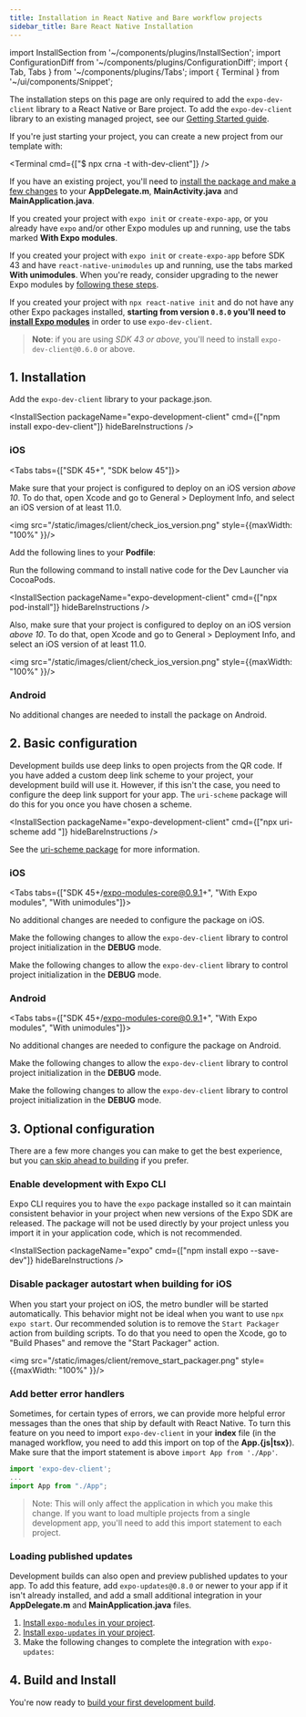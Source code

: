```yaml
---
title: Installation in React Native and Bare workflow projects
sidebar_title: Bare React Native Installation
---
```


import InstallSection from '~/components/plugins/InstallSection';
import ConfigurationDiff from '~/components/plugins/ConfigurationDiff';
import { Tab, Tabs } from '~/components/plugins/Tabs';
import { Terminal } from '~/ui/components/Snippet';

The installation steps on this page are only required to add the `expo-dev-client` library to a React Native or Bare project. To add the `expo-dev-client` library to an existing managed project, see our [Getting Started guide](getting-started.md).

If you're just starting your project, you can create a new project from our template with:

<Terminal cmd={["$ npx crna -t with-dev-client"]} />

If you have an existing project, you'll need to [install the package and make a few changes](installation.md) to your **AppDelegate.m**, **MainActivity.java** and **MainApplication.java**.

If you created your project with `expo init` or `create-expo-app`, or you already have `expo` and/or other Expo modules up and running, use the tabs marked **With Expo modules**.

If you created your project with `expo init` or `create-expo-app` before SDK 43 and have `react-native-unimodules` up and running, use the tabs marked **With unimodules**. When you're ready, consider upgrading to the newer Expo modules by [following these steps](https://expo.fyi/expo-modules-migration).

If you created your project with `npx react-native init` and do not have any other Expo packages installed, **starting from version `0.8.0` you'll need to [install Expo modules](../bare/installing-expo-modules)** in order to use `expo-dev-client`.

> **Note**: if you are using _SDK 43 or above_, you'll need to install `expo-dev-client@0.6.0` or above.

## 1. Installation

Add the `expo-dev-client` library to your package.json.

<InstallSection packageName="expo-development-client" cmd={["npm install expo-dev-client"]} hideBareInstructions />

### iOS

<Tabs tabs={["SDK 45+", "SDK below 45"]}>

<Tab >

Make sure that your project is configured to deploy on an iOS version _above 10_.
To do that, open Xcode and go to General > Deployment Info, and select an iOS version of at least 11.0.

<img src="/static/images/client/check_ios_version.png" style={{maxWidth: "100%" }}/>

</Tab >

<Tab >

Add the following lines to your **Podfile**:

<ConfigurationDiff source="/static/diffs/client/podfile.diff" />

Run the following command to install native code for the Dev Launcher via CocoaPods.

<InstallSection packageName="expo-development-client" cmd={["npx pod-install"]} hideBareInstructions />

Also, make sure that your project is configured to deploy on an iOS version _above 10_.
To do that, open Xcode and go to General > Deployment Info, and select an iOS version of at least 11.0.

<img src="/static/images/client/check_ios_version.png" style={{maxWidth: "100%" }}/>

</Tab >

</Tabs >

### Android

No additional changes are needed to install the package on Android.

## 2. Basic configuration

Development builds use deep links to open projects from the QR code. If you have added a custom deep link scheme to your project, your development build will use it. However, if this isn't the case, you need to configure the deep link support for your app. The `uri-scheme` package will do this for you once you have chosen a scheme.

<InstallSection packageName="expo-development-client" cmd={["npx uri-scheme add <your scheme>"]} hideBareInstructions />

See the [uri-scheme package](https://www.npmjs.com/package/uri-scheme) for more information.

### iOS

<Tabs tabs={["SDK 45+/expo-modules-core@0.9.1+", "With Expo modules", "With unimodules"]}>

<Tab >

No additional changes are needed to configure the package on iOS.

</Tab >

<Tab >

Make the following changes to allow the `expo-dev-client` library to control project initialization in the **DEBUG** mode.

<ConfigurationDiff source="/static/diffs/client/app-delegate-expo-modules.diff" />
</Tab>

<Tab >

Make the following changes to allow the `expo-dev-client` library to control project initialization in the **DEBUG** mode.

<ConfigurationDiff source="/static/diffs/client/app-delegate.diff" />
</Tab>

</Tabs>

### Android

<Tabs tabs={["SDK 45+/expo-modules-core@0.9.1+", "With Expo modules", "With unimodules"]}>

<Tab >

No additional changes are needed to configure the package on Android.

</Tab >

<Tab >

Make the following changes to allow the `expo-dev-client` library to control project initialization in the **DEBUG** mode.

<ConfigurationDiff source="/static/diffs/client/main-activity-and-application-expo-modules.diff" />
</Tab>

<Tab >

Make the following changes to allow the `expo-dev-client` library to control project initialization in the **DEBUG** mode.

<ConfigurationDiff source="/static/diffs/client/main-activity-and-application.diff" />
</Tab>

</Tabs>

## 3. Optional configuration

There are a few more changes you can make to get the best experience, but you [can skip ahead to building](/development/getting-started/#building-and-installing-your-first-development-build) if you prefer.

### Enable development with Expo CLI

Expo CLI requires you to have the `expo` package installed so it can maintain consistent behavior in your project when new versions of the Expo SDK are released. The package will not be used directly by your project unless you import it in your application code, which is not recommended.

<InstallSection packageName="expo" cmd={["npm install expo --save-dev"]} hideBareInstructions />

### Disable packager autostart when building for iOS

When you start your project on iOS, the metro bundler will be started automatically. This behavior might not be ideal when you want to use `npx expo start`. Our recommended solution is to remove the `Start Packager` action from building scripts. To do that you need to open the Xcode, go to "Build Phases" and remove the "Start Packager" action.

<img src="/static/images/client/remove_start_packager.png" style={{maxWidth: "100%" }}/>

### Add better error handlers

Sometimes, for certain types of errors, we can provide more helpful error messages than the ones that ship by default with React Native. To turn this feature on you need to import `expo-dev-client` in your **index** file (in the managed workflow, you need to add this import on top of the **App.&lbrace;js|tsx&rbrace;**). Make sure that the import statement is above `import App from './App'`.

```js
import 'expo-dev-client';
...
import App from "./App";
```

> Note: This will only affect the application in which you make this change. If you want to load multiple projects from a single development app, you'll need to add this import statement to each project.

### Loading published updates

Development builds can also open and preview published updates to your app. To add this feature, add `expo-updates@0.8.0` or newer to your app if it isn't already installed, and add a small additional integration in your **AppDelegate.m** and **MainApplication.java** files.

1. [Install `expo-modules` in your project](../bare/installing-expo-modules.md).
2. [Install `expo-updates` in your project](../bare/installing-updates.md).
3. Make the following changes to complete the integration with `expo-updates`:

<ConfigurationDiff source="/static/diffs/client/app-delegate-updates.diff" />

<ConfigurationDiff source="/static/diffs/client/main-application-updates.diff" />

## 4. Build and Install

You're now ready to [build your first development build](/development/getting-started.md#creating-and-installing-your-first-development-build).
